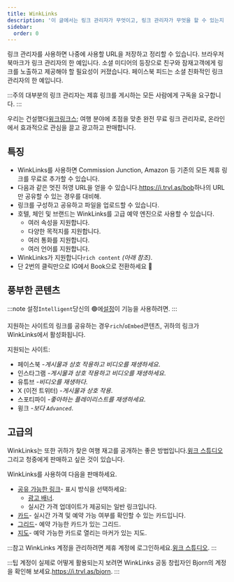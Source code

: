 ```yaml
---
title: WinkLinks
description: '이 글에서는 링크 관리자가 무엇이고, 링크 관리자가 무엇을 할 수 있는지 설명합니다.'
sidebar:
  order: 0
---
```

링크 관리자를 사용하면 나중에 사용할 URL을 저장하고 정리할 수 있습니다. 브라우저 북마크가 링크 관리자의 한 예입니다. 소셜 미디어의 등장으로 친구와 잠재고객에게 링크를 노출하고 제공해야 할 필요성이 커졌습니다. 페이스북 피드는 소셜 친화적인 링크 관리자의 한 예입니다.

:::주의
대부분의 링크 관리자는 제휴 링크를 게시하는 모든 사람에게 구독을 요구합니다.
:::

우리는 건설했다[윙크링크스](https://i.trvl.as/); 여행 분야에 초점을 맞춘 완전 무료 링크 관리자로, 온라인에서 효과적으로 관심을 끌고 광고하고 판매합니다.

## 특징

* WinkLinks를 사용하면 Commission Junction, Amazon 등 기존의 모든 제휴 링크를 무료로 추가할 수 있습니다.
* 다음과 같은 멋진 허영 URL을 얻을 수 있습니다.<https://i.trvl.as/bob>하나의 URL만 공유할 수 있는 경우를 대비해.
* 링크를 구성하고 공유하고 파일을 업로드할 수 있습니다.
* 호텔, 체인 및 브랜드는 WinkLinks를 고급 예약 엔진으로 사용할 수 있습니다.
  * 여러 속성을 지원합니다.
  * 다양한 목적지를 지원합니다.
  * 여러 통화를 지원합니다.
  * 여러 언어를 지원합니다.
* WinkLinks가 지원합니다`rich content` *(아래 참조)*.
* 단 2번의 클릭만으로 IG에서 Book으로 전환하세요 🚀

## 풍부한 콘텐츠

:::note
설정`Intelligent`당신의 🟢에[설정](/link-manager/settings)이 기능을 사용하려면.
:::

지원하는 사이트의 링크를 공유하는 경우`rich`/`oEmbed`콘텐츠, 귀하의 링크가 WinkLinks에서 활성화됩니다.

지원되는 사이트:

* 페이스북 -*게시물과 상호 작용하고 비디오를 재생하세요*.
* 인스타그램 -*게시물과 상호 작용하고 비디오를 재생하세요*.
* 유튜브 -*비디오를 재생하다*.
* X (이전 트위터) -*게시물과 상호 작용*.
* 스포티파이 -*좋아하는 플레이리스트를 재생하세요*.
* 윙크 -*보다 `Advanced`*.

## 고급의

WinkLinks는 또한 귀하가 찾은 여행 재고를 공개하는 좋은 방법입니다.[윙크 스튜디오](https://studio.wink.travel)그리고 청중에게 판매하고 싶은 것이 있습니다.

WinkLinks를 사용하여 다음을 판매하세요.

* [공유 가능한 링크](/studio/shareable-links)- 표시 방식을 선택하세요:
  * [광고 배너](/developers/web-components/#content-loader).
  * 실시간 가격 업데이트가 제공되는 일반 링크입니다.
* [카드](/studio/cards)- 실시간 가격 및 예약 가능 여부를 확인할 수 있는 카드입니다.
* [그리드](/studio/grids)- 예약 가능한 카드가 있는 그리드.
* [지도](/studio/maps)- 예약 가능한 카드로 열리는 마커가 있는 지도.

:::참고
WinkLinks 계정을 관리하려면 제휴 계정에 로그인하세요.[윙크 스튜디오](https://studio.wink.travel).
:::

:::팁
계정이 실제로 어떻게 활용되는지 보려면 WinkLinks 공동 창립자인 Bjorn의 계정을 확인해 보세요.<https://i.trvl.as/bjorn>.
:::

